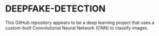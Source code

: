 # DEEPFAKE-DETECTION
This GitHub repository appears to be a deep learning project that uses a custom-built Convolutional Neural Network (CNN) to classify images.

